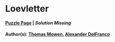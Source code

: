 # Loevletter

#### [Puzzle Page](https://www.peapuzzlehunt.com/loevletter) | *Solution Missing*
#### Author(s): [Thomas Mowen](../../../../search.html?q=Thomas+Mowen), [Alexander DelFranco](../../../../search.html?q=Alexander+DelFranco)

